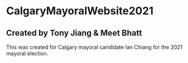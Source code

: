 # CalgaryMayoralWebsite2021
## Created by Tony Jiang & Meet Bhatt

This was created for Calgary mayoral candidate Ian Chiang for the 2021 mayoral election. 
